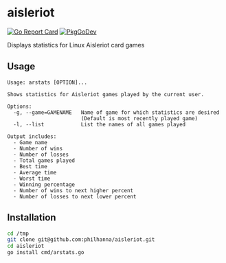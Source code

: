 # aisleriot
[![Go Report Card](https://goreportcard.com/badge/github.com/philhanna/aisleriot)][idGoReportCard]
[![PkgGoDev](https://pkg.go.dev/badge/github.com/philhanna/aisleriot)][idPkgGoDev]

Displays statistics for Linux Aisleriot card games

## Usage
```
Usage: arstats [OPTION]...

Shows statistics for Aisleriot games played by the current user.

Options:
  -g, --game=GAMENAME	Name of game for which statistics are desired
                        (Default is most recently played game)
  -l, --list            List the names of all games played

Output includes:
  - Game name
  - Number of wins
  - Number of losses
  - Total games played
  - Best time
  - Average time
  - Worst time
  - Winning percentage
  - Number of wins to next higher percent
  - Number of losses to next lower percent
```
## Installation
```bash
cd /tmp
git clone git@github.com:philhanna/aisleriot.git
cd aisleriot
go install cmd/arstats.go
```

[idGoReportCard]: https://goreportcard.com/report/github.com/philhanna/aisleriot
[idPkgGoDev]: https://pkg.go.dev/github.com/philhanna/aisleriot
